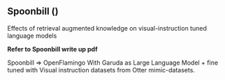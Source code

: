 ## Spoonbill ()

Effects of retrieval augmented knowledge on visual-instruction tuned language models

**Refer to Spoonbill write up pdf**

Spoonbill => OpenFlamingo With Garuda as Large Language Model + fine tuned with Visual instruction datasets from Otter mimic-datasets. 



